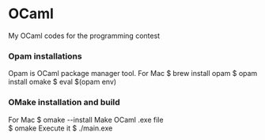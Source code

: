 # OCaml
My OCaml codes for the programming contest 

### Opam installations 
Opam is OCaml package manager tool.
For Mac 
$ brew install opam 
$ opam install omake 
$ eval $(opam env)

### OMake installation and build 
For Mac
$ omake --install 
Make OCaml .exe file  
$ omake
Execute it 
$ ./main.exe
